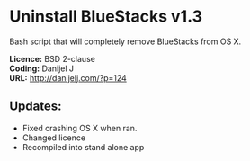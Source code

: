 Uninstall BlueStacks v1.3
=========================

Bash script that will completely remove BlueStacks from OS X.

**Licence:** BSD 2-clause  
**Coding:** Danijel J  
**URL:** http://danijelj.com/?p=124

Updates:
--------

- Fixed crashing OS X when ran.
- Changed licence
- Recompiled into stand alone app
